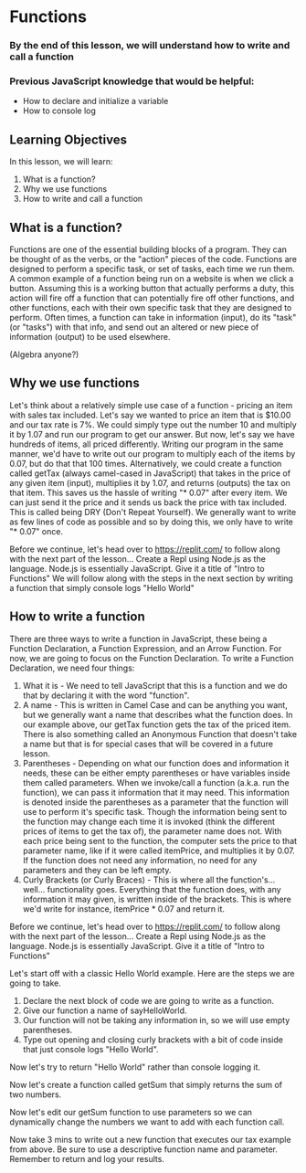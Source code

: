 # Functions

### By the end of this lesson, we will understand how to write and call a function
### Previous JavaScript knowledge that would be helpful:
- How to declare and initialize a variable
- How to console log

## Learning Objectives
In this lesson, we will learn:
1. What is a function?
2. Why we use functions
3. How to write and call a function

## What is a function?
Functions are one of the essential building blocks of a program. They can be thought of as the verbs, or the "action" pieces of the code. Functions are designed to perform a specific task, or set of tasks, each time we run them. A common example of a function being run on a website is when we click a button. Assuming this is a working button that actually performs a duty, this action will fire off a function that can potentially fire off other functions, and other functions, each with their own specific task that they are designed to perform.
Often times, a function can take in information (input), do its "task" (or "tasks") with that info, and send out an altered or new piece of information (output) to be used elsewhere.

(Algebra anyone?)

## Why we use functions
Let's think about a relatively simple use case of a function - pricing an item with sales tax included. Let's say we wanted to price an item that is $10.00 and our tax rate is 7%. We could simply type out the number 10 and multiply it by 1.07 and run our program to get our answer. But now, let's say we have hundreds of items, all priced differently. Writing our program in the same manner, we'd have to write out our program to multiply each of the items by 0.07, but do that that 100 times. Alternatively, we could create a function called getTax (always camel-cased in JavaScript) that takes in the price of any given item (input), multiplies it by 1.07, and returns (outputs) the tax on that item. This saves us the hassle of writing "* 0.07" after every item. We can just send it the price and it sends us back the price with tax included. This is called being DRY (Don't Repeat Yourself). We generally want to write as few lines of code as possible and so by doing this, we only have to write "* 0.07" once.

Before we continue, let's head over to https://replit.com/ to follow along with the next part of the lesson...
Create a Repl using Node.js as the language. Node.js is essentially JavaScript.
Give it a title of "Intro to Functions"
We will follow along with the steps in the next section by writing a function that simply console logs "Hello World"

## How to write a function
There are three ways to write a function in JavaScript, these being a Function Declaration, a Function Expression, and an Arrow Function. For now, we are going to focus on the Function Declaration. To write a Function Declaration, we need four things:
1. What it is - We need to tell JavaScript that this is a function and we do that by declaring it with the word "function".
2. A name - This is written in Camel Case and can be anything you want, but we generally want a name that describes what the function does. In our example above, our getTax function gets the tax of the priced item. There is also something called an Anonymous Function that doesn't take a name but that is for special cases that will be covered in a future lesson.
3. Parentheses - Depending on what our function does and information it needs, these can be either empty parentheses or have variables inside them called parameters. When we invoke/call a function (a.k.a. run the function), we can pass it information that it may need. This information is denoted inside the parentheses as a parameter that the function will use to perform it's specific task. Though the information being sent to the function may change each time it is invoked (think the different prices of items to get the tax of), the parameter name does not. With each price being sent to the function, the computer sets the price to that parameter name, like if it were called itemPrice, and multiplies it by 0.07. If the function does not need any information, no need for any parameters and they can be left empty.
4. Curly Brackets (or Curly Braces) - This is where all the function's... well... functionality goes. Everything that the function does, with any information it may given, is written inside of the brackets. This is where we'd write for instance, itemPrice * 0.07 and return it.

Before we continue, let's head over to https://replit.com/ to follow along with the next part of the lesson...
Create a Repl using Node.js as the language. Node.js is essentially JavaScript.
Give it a title of "Intro to Functions"

Let's start off with a classic Hello World example. Here are the steps we are going to take.
1. Declare the next block of code we are going to write as a function.
2. Give our function a name of sayHelloWorld.
3. Our function will not be taking any information in, so we will use empty parentheses.
4. Type out opening and closing curly brackets with a bit of code inside that just console logs "Hello World".

Now let's try to return "Hello World" rather than console logging it.

Now let's create a function called getSum that simply returns the sum of two numbers.

Now let's edit our getSum function to use parameters so we can dynamically change the numbers we want to add with each function call.

Now take 3 mins to write out a new function that executes our tax example from above. Be sure to use a descriptive function name and parameter. Remember to return and log your results.
